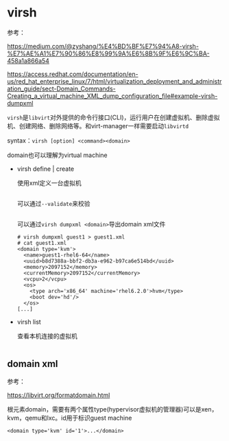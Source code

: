 # virsh

参考：

https://medium.com/@zyshang/%E4%BD%BF%E7%94%A8-virsh-%E7%AE%A1%E7%90%86%E8%99%9A%E6%8B%9F%E6%9C%BA-458a1a866a54

https://access.redhat.com/documentation/en-us/red_hat_enterprise_linux/7/html/virtualization_deployment_and_administration_guide/sect-Domain_Commands-Creating_a_virtual_machine_XML_dump_configuration_file#example-virsh-dumpxml

`virsh`是`libvirt`对外提供的命令行接口(CLI)，运行用户在创建虚拟机、删除虚拟机、创建网络、删除网络等。和virt-manager一样需要启动`libvirtd`

syntax：`virsh [option] <command><domain>`

domain也可以理解为virtual machine

- virsh define | create

  使用xml定义一台虚拟机

  ```
  
  ```

  可以通过`--validate`来校验

  ```
  
  ```

  可以通过`virsh dumpxml <domain>`导出domain xml文件

  ```
  # virsh dumpxml guest1 > guest1.xml
  # cat guest1.xml
  <domain type='kvm'>
    <name>guest1-rhel6-64</name>
    <uuid>b8d7388a-bbf2-db3a-e962-b97ca6e514bd</uuid>
    <memory>2097152</memory>
    <currentMemory>2097152</currentMemory>
    <vcpu>2</vcpu>
    <os>
      <type arch='x86_64' machine='rhel6.2.0'>hvm</type>
      <boot dev='hd'/>
    </os>
  [...]
  ```

  

- virsh list

  查看本机连接的虚拟机

  ```
  
  ```

## domain xml

参考：

https://libvirt.org/formatdomain.html

根元素domain，需要有两个属性type(hypervisor虚拟机的管理器)可以是xen，kvm，qemu和lxc。id用于标识guest machine

```
<domain type='kvm' id='1'>...</domain>
```



